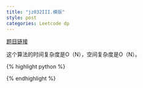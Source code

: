 ```yaml
---
title: "jz032III.模版"
style: post
categories: Leetcode dp
---
```


[题目链接]()



这个算法的时间复杂度是O（N），空间复杂度是O（N）。

{% highlight python %}



{% endhighlight %}

